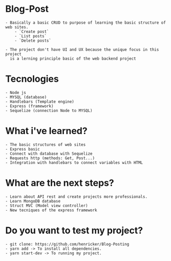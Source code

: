 # Blog-Post

    - Basically a basic CRUD to purpose of learning the basic structure of web sites.
        - `Create post`
        - `List posts`
        - `Delete posts`
    
    - The project don't have UI and UX because the unique focus in this project
      is a lerning principle basic of the web backend project

# Tecnologies

    - Node js
    - MYSQL (database)
    - Handlebars (Template engine)
    - Express (framework)
    - Sequelize (connection Node to MYSQL)

# What i've learned?

    - The basic structures of web sites
    - Express basic
    - Connect with database with Sequelize
    - Requests http (methods: Get, Post...)
    - Integration with handlebars to connect variables with HTML

# What are the next steps?

    - Learn about API rest and create projects more professionals.
    - Learn MongoDB database
    - Struct MVC (Model view controller)
    - New tecniques of the express framework

# Do you want to test my project?

    - git clone: https://github.com/henricker/Blog-Posting
    - yarn add -> To install all dependencies.
    - yarn start-dev -> To running my project.